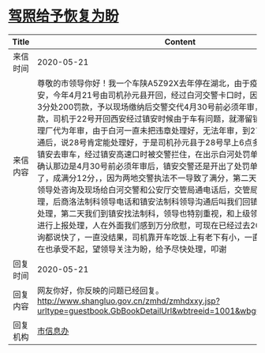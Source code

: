 # <a href="http://www.shangluo.gov.cn/zmhd/ldxxxx.jsp?urltype=leadermail.LeaderMailContentUrl&wbtreeid=1112&leadermailid=5878">驾照给予恢复为盼</a>
| Title |                                                                                                                                                                                                                                                                        Content                                                                                                                                                                                                                                                                        |
|:-----:|-------------------------------------------------------------------------------------------------------------------------------------------------------------------------------------------------------------------------------------------------------------------------------------------------------------------------------------------------------------------------------------------------------------------------------------------------------------------------------------------------------------------------------------------------------|
| 来信时间  | 2020-05-21                                                                                                                                                                                                                                                                                                                                                                                                                                                                                                                                            |
| 来信内容  | 尊敬的市领导你好！我一个车陕A5Z92X去年停在湖北，由于疫情一直无法回西安，今年4月21号由司机孙元县开回，经过白河交警卡口时，因为逾期未年审被扣3分处200罚款，予以现场缴纳后交警交代4月30号前必须年审，要不又会扣分罚款，司机于22号开回西安经过镇安时候由于车有问题，就滞留镇安修理厂委托修理厂代为年审，由于白河一直未把违章处理好，无法年审，到27号和白河交警沟通后，说28号肯定能处理好，于是司机孙元县于28号早上6点多坐火车从西安到镇安去审车，经过镇安高速口时被交警拦住，在出示白河处罚单和白河交警通电话确认那边是4月30号前必须年审后，镇安交警还是开出了处罚单，本来已经9分了，成满分12分，，因为两地交警执法不一导致了满分，第二天到商洛局里法制科领导处咨询及现场给白河交警和公安厅交管局通电话后，交管局建议商洛这边处理，后商洛法制科领导电话和镇安法制科领导沟通后叫我们回镇安去找镇安法制科处理，第二天我们到镇安找法制科，领导也特别重视，和上级领导汇报后，说马上进行上报处理，人在外面我们感到万分欣慰，可现在已经过去20来天了，一直咨询都说快了，一直没结果，司机靠开车吃饭.上有老下有小，一直开不了车公司现在也承受不起，望领导关注为盼，给予尽快处理，叩谢 |
| 回复时间  | 2020-05-21                                                                                                                                                                                                                                                                                                                                                                                                                                                                                                                                            |
| 回复内容  | 网友你好，你反映的问题已经回复。http://www.shangluo.gov.cn/zmhd/zmhdxxy.jsp?urltype=guestbook.GbBookDetailUrl&wbtreeid=1001&wbguestbookid=9887                                                                                                                                                                                                                                                                                                                                                                                                                        |
| 回复机构  | <a href="../../categories/agencies/市信息办.md">市信息办</a>                                                                                                                                                                                                                                                                                                                                                                                                                                                                                                    |
